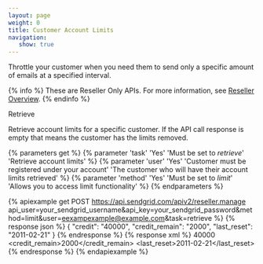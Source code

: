 ```yaml
---
layout: page
weight: 0
title: Customer Account Limits
navigation:
   show: true
---
```


Throttle your customer when you need them to send only a specific amount of emails at a specified interval.

{% info %}
These are Reseller Only APIs. For more information, see [Reseller Overview](https://sendgrid.com/docs/API_Reference/Web_API/Reseller_API/index.html).
{% endinfo %}

<page-anchor el="h2">
Retrieve
</page-anchor>

Retrieve account limits for a specific customer. If the API call response is empty that means the customer has the limits removed.


{% parameters get %}
 {% parameter 'task' 'Yes' 'Must be set to <em>retrieve</em>' 'Retrieve account limits' %}
 {% parameter 'user' 'Yes' 'Customer must be registered under your account' 'The customer who will have their account limits retrieved' %}
 {% parameter 'method' 'Yes' 'Must be set to <em>limit</em>' 'Allows you to access limit functionality' %}
{% endparameters %}


{% apiexample get POST https://api.sendgrid.com/apiv2/reseller.manage api_user=your_sendgrid_username&api_key=your_sendgrid_password&method=limit&user=eexampexample@example.com&task=retrieve %}
  {% response json %}
{
  "credit": "40000",
  "credit_remain": "2000",
  "last_reset": "2011-02-21"
}
  {% endresponse %}
  {% response xml %}
<credits>
   <credit>40000</credit>
   <credit_remain>2000</credit_remain>
   <last_reset>2011-02-21</last_reset>
</credits>
  {% endresponse %}
{% endapiexample %}
